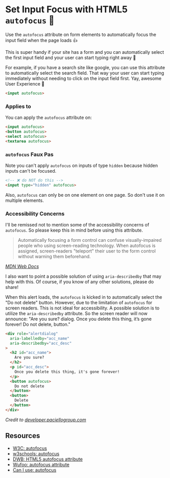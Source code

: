 # Set Input Focus with HTML5 `autofocus` 🎉

Use the `autofocus` attribute on form elements to automatically focus the input field when the page loads 👍

This is super handy if your site has a form and you can automatically select the first input field and your user can start typing right away 👏

For example, if you have a search site like google, you can use this attribute to automatically select the search field. That way your user can start typing immediately without needing to click on the input field first. Yay, awesome User Experience 🤩

```html
<input autofocus>
```

### Applies to

You can apply the `autofocus` attribute on:

```html
<input autofocus>
<button autofocus>
<select autofocus>
<textarea autofocus>
```

### `autofocus` Faux Pas

Note you can't apply `autofocus` on inputs of type `hidden` because hidden inputs can't be focused.

```html
<!-- ❌ do NOT do this -->
<input type="hidden" autofocus>
```

Also, `autofocus` can only be on one element on one page. So don't use it on multiple elements.

### Accessibility Concerns

I'll be remissed not to mention some of the accessibility concerns of `autofocus`. So please keep this in mind before using this attribute.

> Automatically focusing a form control can confuse visually-impaired people who using screen-reading technology. When autofocus is assigned, screen-readers "teleport" their user to the form control without warning them beforehand.

_[MDN Web Docs](https://developer.mozilla.org/en-US/docs/Web/HTML/Element/input)_



I also want to point a possible solution of using `aria-describedby` that may help with this. Of course, if you know of any other solutions, please do share!

When this alert loads, the `autofocus` is kicked in to automatically select the "Do not delete" button. However, due to the limitation of `autofocus` for screen readers. This is not ideal for accessibility. A possible solution is to utilize the `aria-describedby` attribute. So the screen reader will now announce: "Are you sure? dialog. Once you delete this thing, it’s gone forever! Do not delete, button."

```html
<div role="alertdialog" 
  aria-labelledby="acc_name" 
  aria-describedby="acc_desc"
>
  <h2 id="acc_name">
    Are you sure?
  </h2>        
  <p id="acc_desc">
    Once you delete this thing, it's gone forever!
  </p>
  <button autofocus>
    Do not delete
  </button>
  <button>
    Delete
  </button>
</div>
```

_Credit to [developer.paciellogroup.com](https://developer.paciellogroup.com/blog/2018/09/describing-aria-describedby/)_

## Resources

- [W3C: autofocus](https://www.w3.org/TR/html5/forms.html#autofocusing-a-form-control:-the-autofocus-attribute)
- [w3schools: autofocus](https://www.w3schools.com/tags/att_input_autofocus.asp)
- [DWB: HTML5 autofocus attribute](https://davidwalsh.name/autofocus)
- [Wufoo: autofocus attribute](https://www.wufoo.com/html5/autofocus-attribute/)
- [Can I use: autofocus](https://caniuse.com/#feat=autofocus)
